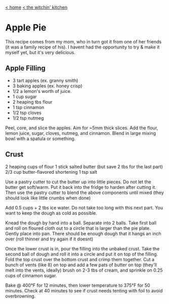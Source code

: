 [< home](../index.md)
[< the witchin' kitchen](../recipes.md)

# Apple Pie

This recipe comes from my mom, who in turn got it from one of her friends (it was a family recipe of his). I havent had the opportunity to try & make it myself yet, but it's very delicious.

## Apple Filling

- 3 tart apples (ex. granny smith)
- 3 baking apples (ex. honey crisp)
- 1/2 a lemon's worth of juice.
- 1 cup sugar
- 2 heaping tbs flour
- 1 tsp cinnamon
- 1/2 tsp cloves
- 1/2 tsp nutmeg

Peel, core, and slice the apples. Aim for ~5mm thick slices. Add the flour, lemon juice, sugar, cloves, nutmeg, and cinnamon. Blend in large mixing bowl with a spatula or something.

## Crust

2 heaping cups of flour
1 stick salted butter (but save 2 tbs for the last part)
2/3 cup butter-flavored shortening
1 tsp salt

Use a pastry cutter to cut the butter up into little pieces. Do not let the butter get soft/warm. Put it back into the fridge to harden after cutting it. Then use the pastry cutter to blend the above components until mixed (they should look like little crumbs when done)

Add 0.5 cups + 2 tbs ice water. Do not take too long with this next part. You want to keep the dough as cold as possible.

Knead the dough by hand into a ball. Separate into 2 balls. Take first ball and roll on floured cloth out to a circle that is larger than the pie plate. Gently place into pan. There should be enough dough that it hangs an inch over (roll thinner and try again if it doesnt)

Once the lower crust is in, pour the filling into the unbaked crust. Take the second ball of dough and roll it into a circle and put it on top of the filling. Fold the top crust over the bottom crust and crimp them together. Cut a bunch of vents (like 8) on top and add a few pats of butter on top (they'll melt into the vents, ideally) brush on 2-3 tbs of cream, and sprinkle on 0.25 cups of cinnamon sugar. 

Bake @ 400°F for 12 minutes, then lower temperature to 375°F for 50 minutes. Check at 40 minutes to see if crust needs tenting with foil to avoid overbrowning.
